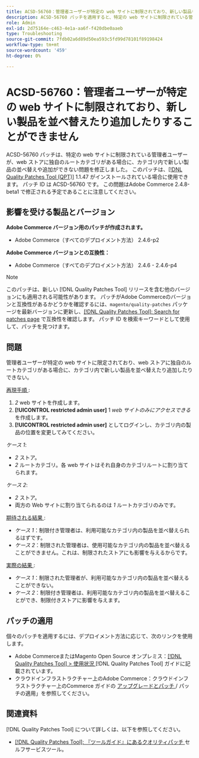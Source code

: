 ```yaml
---
title: ACSD-56760：管理者ユーザーが特定の web サイトに制限されており、新しい製品を並べ替えたり追加したりすることができません
description: ACSD-56760 パッチを適用すると、特定の web サイトに制限されている管理者ユーザーが、web ストアに独自のルートカテゴリがある場合、カテゴリ内で新しい商品の並べ替えや追加ができないAdobe Commerceの問題を修正できます。
role: Admin
exl-id: 2d75164e-c463-4e1a-aa6f-f420dbe0aaeb
type: Troubleshooting
source-git-commit: 7fdb02a6d89d50ea593c5fd99d78101f89198424
workflow-type: tm+mt
source-wordcount: '459'
ht-degree: 0%

---
```


# ACSD-56760：管理者ユーザーが特定の web サイトに制限されており、新しい製品を並べ替えたり追加したりすることができません

ACSD-56760 パッチは、特定の web サイトに制限されている管理者ユーザーが、web ストアに独自のルートカテゴリがある場合に、カテゴリ内で新しい製品の並べ替えや追加ができない問題を修正しました。 このパッチは、[[!DNL Quality Patches Tool (QPT)]](/help/tools/quality-patches-tool/quality-patches-tool-to-self-serve-quality-patches.md) 1.1.47 がインストールされている場合に使用できます。 パッチ ID は ACSD-56760 です。 この問題はAdobe Commerce 2.4.8-beta1 で修正される予定であることに注意してください。

## 影響を受ける製品とバージョン

**Adobe Commerce バージョン用のパッチが作成されます。**

* Adobe Commerce（すべてのデプロイメント方法） 2.4.6-p2

**Adobe Commerce バージョンとの互換性：**

* Adobe Commerce（すべてのデプロイメント方法） 2.4.6 - 2.4.6-p4

>[!NOTE]
>
>このパッチは、新しい [!DNL Quality Patches Tool] リリースを含む他のバージョンにも適用される可能性があります。 パッチがAdobe Commerceのバージョンと互換性があるかどうかを確認するには、`magento/quality-patches` パッケージを最新バージョンに更新し、[[!DNL Quality Patches Tool]: Search for patches page](https://experienceleague.adobe.com/tools/commerce-quality-patches/index.html) で互換性を確認します。 パッチ ID を検索キーワードとして使用して、パッチを見つけます。

## 問題

管理者ユーザーが特定の web サイトに限定されており、web ストアに独自のルートカテゴリがある場合に、カテゴリ内で新しい製品を並べ替えたり追加したりできない。

<u> 再現手順 </u>:

1. *2* web サイトを作成します。
1. **[!UICONTROL restricted admin user]** 1 *web サイトのみにアクセスできる* を作成します。
1. **[!UICONTROL restricted admin user]** としてログインし、カテゴリ内の製品の位置を変更してみてください。

*ケース 1*:

* *2* ストア。
* *2* ルートカテゴリ。各 web サイトはそれ自身のカテゴリルートに割り当てられます。

*ケース 2*:

* *2* ストア。
* 両方の Web サイトに割り当てられるのは *1* ルートカテゴリのみです。

<u> 期待される結果 </u>:

* *ケース 1*：制限付き管理者は、利用可能なカテゴリ内の製品を並べ替えられるはずです。
* *ケース 2*：制限された管理者は、使用可能なカテゴリ内の製品を並べ替えることができません。これは、制限されたストアにも影響を与えるからです。

<u> 実際の結果 </u>:

* *ケース 1*：制限された管理者が、利用可能なカテゴリ内の製品を並べ替えることができない。
* *ケース 2*：制限付き管理者は、利用可能なカテゴリ内の製品を並べ替えることができ、制限付きストアに影響を与えます。

## パッチの適用

個々のパッチを適用するには、デプロイメント方法に応じて、次のリンクを使用します。

* Adobe CommerceまたはMagento Open Source オンプレミス：[[!DNL Quality Patches Tool] > 使用状況 ](/help/tools/quality-patches-tool/usage.md)[!DNL Quality Patches Tool] ガイドに記載されています。
* クラウドインフラストラクチャー上のAdobe Commerce：クラウドインフラストラクチャー上のCommerce ガイドの [ アップグレードとパッチ ](https://experienceleague.adobe.com/docs/commerce-cloud-service/user-guide/develop/upgrade/apply-patches.html)/ パッチの適用」を参照してください。

## 関連資料

[!DNL Quality Patches Tool] について詳しくは、以下を参照してください。

* [[!DNL Quality Patches Tool]: 『ツールガイド』にあるクオリティパッチ ](/help/tools/quality-patches-tool/quality-patches-tool-to-self-serve-quality-patches.md) セルフサービスツール。
